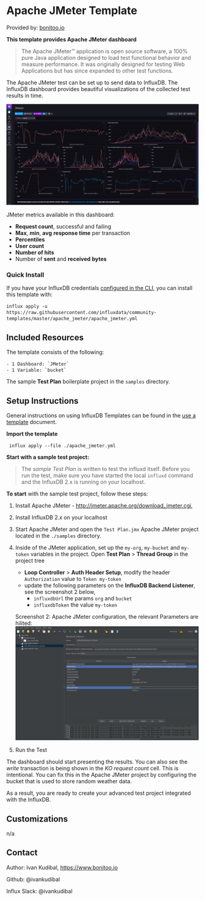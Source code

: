 # Apache JMeter Template

Provided by: [bonitoo.io](.)


**This template provides Apache JMeter dashboard**

> The Apache JMeter™ application is open source software, a 100% pure Java application designed to load test functional behavior and measure performance. It was originally designed for testing Web Applications but has since expanded to other test functions.

The Apache JMeter test can be set up to send data to InfluxDB. The InfluxDB
dashboard provides beautiful visualizations of the collected test results in
time.

![Example Dashboard Screenshot](./img/apache-jmeter-dashboard.png)

JMeter metrics available in this dashboard:

- **Request count**, successful and failing
- **Max**, **min**, **avg** **response time** per transaction
- **Percentiles**
- **User count**
- **Number of hits**
- Number of **sent** and **received** **bytes**

### Quick Install

If you have your InfluxDB credentials [configured in the CLI](Vhttps://v2.docs.influxdata.com/v2.0/reference/cli/influx/config/), you can install this template with:

```
influx apply -u https://raw.githubusercontent.com/influxdata/community-templates/master/apache_jmeter/apache_jmeter.yml
```

## Included Resources

The template consists of the following:

    - 1 Dashboard: `JMeter`
    - 1 Variable: `bucket`

The sample **Test Plan** boilerplate project in the `samples` directory.


## Setup Instructions

General instructions on using InfluxDB Templates can be found in the [use a template](../docs/use_a_template.md) document.

**Import the template**

```
 influx apply --file ./apache_jmeter.yml
```

**Start with a sample test project:**

> The *sample Test Plan* is written to test the influxd itself. Before you run the test, make sure you have started the local `influxd` command and the InfluxDB 2.x is running on your localhost.

**To start** with the sample test project, follow these steps:

1. Install Apache JMeter - http://jmeter.apache.org/download_jmeter.cgi, 
1. Install InfluxDB 2.x on your localhost
1. Start Apache JMeter and open the `Test Plan.jmx` Apache JMeter project located in the `./samples` directory.
1. Inside of the JMeter application, set up the `my-org`, `my-bucket` and `my-token` variables in the project. Open **Test Plan** > **Thread Group** in the project tree
   - **Loop Controller** > **Auth Header Setup**, modify the header `Authorization` value to `Token my-token`
   - update the following parameters on the **InfluxDB Backend Listener**, see the screenshot 2 below,
      - `influxdbUrl` the params `org` and `bucket` 
      - `influxdbToken` the value `my-token`

    Screenshot 2: Apache JMeter configuration, the relevant Parameters are hilited:
    ![Example Apache JMeter configuration screenshot](./img/apache-jmeter-influxdblistener.png)
1. Run the Test

The dashboard should start presenting the results. You can also see the *write*
transaction is being shown in the *KO request count* cell. This is intentional.
You can fix this in the Apache JMeter project by configuring the bucket that is used to store random weather data.

As a result, you are ready to create your advanced test project integrated with the InfluxDB.

## Customizations

n/a

## Contact

Author: Ivan Kudibal, https://www.bonitoo.io

Github: @ivankudibal

Influx Slack: @ivankudibal